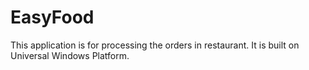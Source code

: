 # EasyFood
This application is for processing the orders in restaurant. It is built on Universal Windows Platform.
